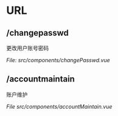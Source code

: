 # URL

## /changepasswd

更改用户账号密码

*File: src/components/changePasswd.vue*

## /accountmaintain

账户维护

*File src/components/accountMaintain.vue*


